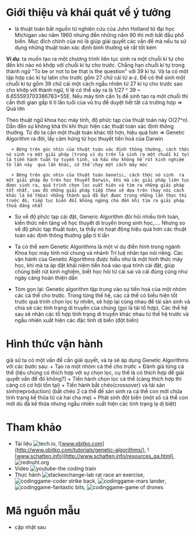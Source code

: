 # Giới thiệu và khái quát về ý tưởng
 - là thuật toán bắt nguồn từ nghiên cứu của John Holland từ đại học Michigan vào năm 1960 nhưng đến những năm 90 thì mới bắt đầu phổ biến. Mục đích chính của nó là giúp giải quyết các vấn đề mà nếu ta sử dụng những thuật toán xác định bình thường sẽ rất tốt kém

**Ví dụ**:   ta muốn tạo ra một chương trình liên tục sinh ra một chuỗi kí tự cho đến khi nào nó khớp với chuỗi kí tự cho trước. Chẳng hạn chuỗi kí tự trong thành ngữ "To be or not to be that is the question" với 39 kí tự. Và ta có một tập hợp các kí tự latin cho trước gồm 27 chữ cái từ a-z. Để có thể sinh một chuỗi kí tự gồm 39 chữ cái một cách ngẫu nhiên từ 27 kí tự cho trước sao cho khớp với thành ngữ, tỉ lệ có thể xảy ra là 1/27 ^ 39 ~ 6.655593703386783+55E. Nếu máy tính cần 1s để sinh tạo ra một chuỗi thì cần thời gian gấp tỉ tỉ lần tuổi của vũ trụ để duyệt hết tất cả trường hợp => Quá lớn

Theo thuật ngữ khoa học máy tính, độ phức tạp của thuật toán này O(27^n). Dẫn đến sự không khả thi khi thực hiện các thuật toán xác định thông thường. Từ đó ta cần một thuật toán khác tốt hơn, hiệu quả hơn  => Genetic Algorithm ra đời, lấy cảm hứng từ học thuyết tiến hoá của Darwin
    
      + Đứng trên góc nhìn của thuật toán xác định thông thường, cách thức nó sinh ra một giải pháp (trong ví dụ trên là sinh ra một chuỗi kí tự) là tiến hành tuần tự tuyến tính, và hầu như không hề rút kinh nghiệm từ lần này  qua lần khác, cứ thể chạy một cách máy móc
    
      + Đứng trên góc nhìn của thuật toán Genetic, cách thức nó sinh  ra một giải pháp dự trên học thuyết Darwin, khi mà các giải pháp liên tục được sinh ra, quá trình chọn lọc xuất hiện và tìm ra những giải pháp tốt nhất, sau đó những giải pháp tiếp theo sẽ dựa trên (hay nói cách khác là kế thừa) những thành quả đã đạt được trong những lần thực thi trước đó, tiếp tục biến đổi không ngừng cho đến khi tìm ra giải pháp thoả đáng nhất

 - So về độ phức tạp cài đặt, Generic Algorithm đòi hỏi nhiều tính toán, kiến thức nền tảng về học thuyết di truyền trong sinh học,.... Nhưng so về độ phức tạp thuật toán, ta thấy nó hoạt động hiệu quả hơn các thuật toán xác định thông thường gấp tỉ tỉ lần

 - Ta có thể xem Genetic Algorithms là một ví dụ điển hình trong ngành Khoa học máy tính nói chung và nhánh Trí tuệ nhân tạo nói riêng. Các vận hành của Genetic Algorithms được hiểu như là một hình thức máy học, khi mà ta áp đặt khái niệm tiến hoá vào quá trình cài đặt, giúp chúng biết rút kinh nghiệm, biết học hỏi từ cái sai và cái đúng cũng như ngày càng hoàn thiện dần


 - Tóm gọn lại: Genetic algorithm tập trung vào sự tiến hoá của một nhóm các cá thể cho trước. Trong từng thế hệ,  các cá thể có biểu hiện tốt trước quá trình chọn lọc tự nhiên, sẽ hợp lại cùng nhau để tái sản sinh và chia sẻ các tính trạng di truyền của chúng (gọi là tái tổ hợp). Các thể hệ sau sẽ nhận các tổ hợp tính trạng di truyền khác nhau từ thế hệ trước và ngẫu nhiên xuất hiện các đặc tính dị biến (đột biến)

# Hình thức vận hành
giả sử ta có một vấn đề cần giải quyết, và ta sẽ áp dụng Genetic Algorithms với các bước sau:
        + Tạo ra một nhóm cá thế cho trước
        + Đánh giá từng cá thể (liệu chúng có thích hợp với sự chọn lọc, cụ thể là có thích hợp để giải quyết vấn đề đó không?)
        + Tiến hành chọn lọc cá thể (càng thích hợp thì càng có cơ hội tồn tại)
        + Tiến hành bắt chéo(crossover) và tái sản sinh(reproduction)   (bắt chéo 2 cá thể để sản sinh ra cá thể con mới chứa tính trạng kế thừa từ cả hai cha mẹ)
        + Phát sinh đột biến (một số cá thể con mới dù đã kế thừa nhưng ngẫu nhiên xuất hiện các tính trạng lạ dị biệt)

# Tham khảo
 -  Tài liệu
        ![tech.io](https://tech.io/playgrounds/334/genetic-algorithms/history), 
        ![www.obitko.com](http://www.obitko.com/tutorials/genetic-algorithms/), 
        ![www.schatten.info](http://www.schatten.info/resources_ga.html), 
        ![rednuht.org](http://rednuht.org/genetic_cars_2/)
 -  Video
        ![youtube-the coding train](https://www.youtube.com/watch?v=9zfeTw-uFCw&list=PLRqwX-V7Uu6bJM3VgzjNV5YxVxUwzALHV)
 - Thực hành
        ![stackexchange-lab rat race an exercise](https://codegolf.stackexchange.com/questions/44707/lab-rat-race-an-exercise-in-genetic-algorithms), 
        ![codinggame-coder strike back](https://www.codingame.com/multiplayer/bot-programming/coders-strike-back), 
        ![codinggame-mars lander](https://www.codingame.com/training/easy/mars-lander-episode-1), 
        ![codinggame-fantastic bits](https://www.codingame.com/multiplayer/bot-programming/fantastic-bits), 
        ![codinggame-game of drones](https://www.codingame.com/multiplayer/bot-programming/game-of-drones)


# Mã nguồn mẫu
 - cập nhật sau
